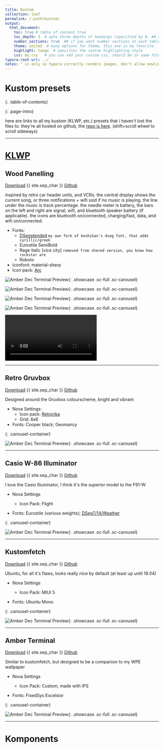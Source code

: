 ```yaml
---
title: Kustom
collection: leaf
permalink: /:path/kustom/
output: 
  html_document:
    toc: true # table of content true
    toc_depth: 3  # upto three depths of headings (specified by #, ## and ###)
    number_sections: true  ## if you want number sections at each table header
    theme: united  # many options for theme, this one is my favorite.
    highlight: tango  # specifies the syntax highlighting style
    css: my.css   # you can add your custom css, should be in same folder
typora-root-url: ../
notes: ^ is only so typora correctly renders images. don't allow newline between images
---
```


# Kustom presets

{: .table-of-contents}

<!-- i wish this was dynamic -->



{: .page-intro}

here are links to all my kustom (KLWP, etc.) presets that i haven't lost the files to. they're all hosted on github, the [repo is here](https://github.com/ZeusOfTheCrows/kustom-presets). (shift+scroll wheel to scroll sideways)

---

# [KLWP](https://github.com/ZeusOfTheCrows/kustom-presets/tree/master/klwp)

## Wood Panelling

[Download](https://github.com/ZeusOfTheCrows/kustom-presets/raw/master/klwp/Wood_Panelling.klwp) {{ site.sep_char }} [Github](https://github.com/ZeusOfTheCrows/kustom-presets/blob/master/klwp/Wood_Panelling.klwp)

inspired by retro car header units, and VCRs. the central display  shows the  current song, or three notifications + wifi ssid if no music  is playing. the line under the music is track percentage. the needle  meter is  battery, the bars on the left and right are signal, wifi, and  bluetooth  speaker battery (if applicable). the icons are bluetooth  on/connected,  charging/fast, data, and wifi on/connected.

* Fonts:
	* [DSegstended](https://github.com/ZeusOfTheCrows/DSegstended/) `my own fork of keshikan's dseg font, that adds cyrillic/greek`
	* Eurostile SemiBold
	* Rage italic [vice city] `removed from shared version, you know how rockstar are`
	* Roboto
* Iconfont: material-sharp
* Icon pack: [Arc](https://play.google.com/store/apps/details?id=com.coccco28.arc)

<!-- invisible bit of html here. it's absolutely imperative it exists -->

<div class="carousel-container" markdown="1">

![Amber Dec Terminal Preview](/assets/images/mobile/kustom/wood_panelling_01.png){: .showcase .sc-full .sc-carousel}

![Amber Dec Terminal Preview](/assets/images/mobile/kustom/wood_panelling_02.png){: .showcase .sc-full .sc-carousel}

![Amber Dec Terminal Preview](/assets/images/mobile/kustom/wood_panelling_03.png){: .showcase .sc-full .sc-carousel}

![Amber Dec Terminal Preview](/assets/images/mobile/kustom/wood_panelling_03.png){: .showcase .sc-full .sc-carousel}

<video class="showcase sc-full sc-carousel" controls>
	<source src="/assets/images/mobile/kustom/wood_panelling_04.mp4" alt="Wood Panelling Preview Video" type="video/mp4"/>
</video>

</div>

---

## Retro Gruvbox

[Download](https://github.com/ZeusOfTheCrows/kustom-presets/raw/master/klwp/Wood_Panelling.klwp) {{ site.sep_char }} [Github](https://github.com/ZeusOfTheCrows/kustom-presets/blob/master/klwp/Wood_Panelling.klwp)

Designed around the Gruvbox colourscheme, bright and vibrant

* Nova Settings:
	* Icon pack: [Retrorika](https://play.google.com/store/apps/details?id=com.sikebox.retrorika.material.icons)
	* Grid: 6x6
* Fonts: Cooper black; Geomancy

{: .carousel-container}

![Amber Dec Terminal Preview](/assets/images/mobile/kustom/retro_gruvbox.png){: .showcase .sc-full .sc-carousel}

---

## Casio W-86 Illuminator

[Download](https://github.com/ZeusOfTheCrows/kustom-presets/raw/master/klwp/Wood_Panelling.klwp) {{ site.sep_char }} [Github](https://github.com/ZeusOfTheCrows/kustom-presets/blob/master/klwp/Wood_Panelling.klwp)

I love the Casio Illuminator, I think it's the superior model to the F91-W

* Nova Settings
	* Icon Pack: Flight

* Fonts: Eurostile (various weights); [DSeg7/14/Weather](https://www.keshikan.net/fonts-e.html)

{: .carousel-container}

![Amber Dec Terminal Preview](/assets/images/mobile/kustom/casio_w_86_illuminator.png){: .showcase .sc-full .sc-carousel}

---

## Kustomfetch

[Download](https://github.com/ZeusOfTheCrows/kustom-presets/raw/master/klwp/Wood_Panelling.klwp) {{ site.sep_char }} [Github](https://github.com/ZeusOfTheCrows/kustom-presets/blob/master/klwp/Wood_Panelling.klwp)

Ubuntu, for all it's flaws, looks really nice by default (at least up until 18.04)

* Nova Settings
	* Icon Pack: MIUI 5

* Fonts: Ubuntu Mono

{: .carousel-container}

![Amber Dec Terminal Preview](/assets/images/mobile/kustom/kustomfetch.png){: .showcase .sc-full .sc-carousel}

---

## Amber Terminal

[Download](https://github.com/ZeusOfTheCrows/kustom-presets/raw/master/klwp/Wood_Panelling.klwp) {{ site.sep_char }} [Github](https://github.com/ZeusOfTheCrows/kustom-presets/blob/master/klwp/Wood_Panelling.klwp)

Similar to kustomfetch, but designed to be a companion to my WPE wallpaper

* Nova Settings
	* Icon Pack: Custom, made with IPS

* Fonts: FixedSys Excelsior

{: .carousel-container}

![Amber Dec Terminal Preview](/assets/images/mobile/kustom/amber_terminal.png){: .showcase .sc-full .sc-carousel}

---

# Komponents

